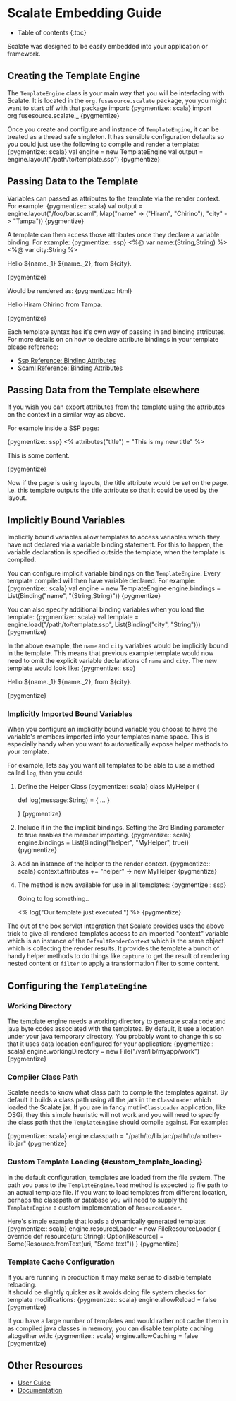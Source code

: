 # Scalate Embedding Guide

* Table of contents
{:toc}

Scalate was designed to be easily embedded into your application or framework.

## Creating the Template Engine

The `TemplateEngine` class is your main way that you will be interfacing with Scalate.  It is located
in the `org.fusesource.scalate` package, you you might want to start off with that package import:
{pygmentize:: scala}
import org.fusesource.scalate._
{pygmentize}

Once you create and configure and instance of `TemplateEngine`, it can be treated as a thread safe 
singleton.  It has sensible configuration defaults so you could just use the following to compile
and render a template:
{pygmentize:: scala}
val engine = new TemplateEngine
val output = engine.layout("/path/to/template.ssp")
{pygmentize}


## Passing Data to the Template

Variables can passed as attributes to the template via the render context.  For example:
{pygmentize:: scala}
val output = engine.layout("/foo/bar.scaml", Map("name" -> ("Hiram", "Chirino"), "city" -> "Tampa"))
{pygmentize}

A template can then access those attributes once they declare a variable binding.  For example:
{pygmentize:: ssp}
<%@ var name:(String,String) %>
<%@ var city:String %>
<p> Hello ${name._1} ${name._2}, from ${city}. </p>
{pygmentize}
    
Would be rendered as:
{pygmentize:: html}
<p> Hello Hiram Chirino from Tampa. </p>
{pygmentize}

Each template syntax has it's own way of passing in and binding attributes. For more details on
on how to declare attribute bindings in your template please reference:

* [Ssp Reference: Binding Attributes](ssp-reference.html#bindings) 
* [Scaml Reference: Binding Attributes](scaml-reference.html#bindings)

## Passing Data from the Template elsewhere

If you wish you can export attributes from the template using the attributes on the context in a similar way as above.

For example inside a SSP page:


{pygmentize:: ssp}
<% attributes("title") = "This is my new title" %>
<p> This is some content. </p>
{pygmentize}

Now if the page is using layouts, the title attribute would be set on the page. i.e. this template outputs the title attribute so that it could be used by the layout.

## Implicitly Bound Variables

Implicitly bound variables allow templates to access variables which they have not 
declared via a variable binding statement.  For this to happen, the variable declaration
is specified outside the template, when the template is compiled.

You can configure implicit variable bindings on the `TemplateEngine`. Every template compiled 
will then have variable declared.  For example:
{pygmentize:: scala}
val engine = new TemplateEngine
engine.bindings = List(Binding("name", "(String,String)"))
{pygmentize}
    
You can also specify additional binding variables when you load the template:
{pygmentize:: scala}
val template = engine.load("/path/to/template.ssp", List(Binding("city", "String")))
{pygmentize}

In the above example, the `name` and `city` variables would be implicitly bound in the template.
This means that previous example template would now need to omit the explicit variable
declarations of `name` and `city`.  The new template would look like:
{pygmentize:: ssp}
<p> Hello ${name._1} ${name._2}, from ${city}. </p>
{pygmentize}


### Implicitly Imported Bound Variables

When you configure an implicitly bound variable you choose to have the variable's members imported
into your templates name space.  This is especially handy when you want to automatically expose 
helper methods to your template.

For example, lets say you want all templates to be able to use a method called `log`, then you could


1.  Define the Helper Class
    {pygmentize:: scala}
    class MyHelper {
  
      def log(message:String) = {
        ...
      }
  
    }
    {pygmentize}
    
2.  Include it in the the implicit bindings.  Setting the 3rd Binding parameter to true enables 
    the member importing.
    {pygmentize:: scala}
    engine.bindings = List(Binding("helper", "MyHelper", true))
    {pygmentize}

3.  Add an instance of the helper to the render context.
    {pygmentize:: scala}
    context.attributes += "helper" -> new MyHelper
    {pygmentize}

4.  The method is now available for use in all templates:
    {pygmentize:: ssp}
    <p> Going to log something..</p>
    <% log("Our template just executed.") %>
    {pygmentize}

The out of the box servlet integration that Scalate provides uses the above trick to give all rendered templates
access to an imported "context" variable which is an instance of the `DefaultRenderContext` which is the same 
object which is collecting the render results.  It provides the template a bunch of handy helper methods to do things
like `capture` to get the result of rendering nested content or `filter` to apply a transformation filter to some content.

## Configuring the `TemplateEngine`

### Working Directory

The template engine needs a working directory to generate scala code and java byte codes associated with 
the templates.  By default, it use a location under your java temporary directory.  You probably want to change
this so that it uses data location configured for your application:
{pygmentize:: scala}
engine.workingDirectory = new File("/var/lib/myapp/work")
{pygmentize}

### Compiler Class Path

Scalate needs to know what class path to compile the templates against.  By default it builds a class path using
all the jars in the `ClassLoader` which loaded the Scalate jar.  If you are in fancy mutli-`ClassLoader` application,
like OSGi, they this simple heuristic will not work and you will need to specify the class path that the `TemplateEngine`
should compile against.  For example:

{pygmentize:: scala}
engine.classpath = "/path/to/lib.jar:/path/to/another-lib.jar"
{pygmentize}


### Custom Template Loading {#custom_template_loading}

In the default configuration, templates are loaded from the file system.  The path you pass to the `TemplateEngine.load`
method is expected to file path to an actual template file.  If you want to load templates from different location, perhaps the classpath or database you will need to supply the `TemplateEngine` a custom implementation of `ResourceLoader`.

Here's simple example that loads a dynamically generated template:
{pygmentize:: scala}
engine.resourceLoader = new FileResourceLoader {
  override def resource(uri: String): Option[Resource] =
    Some(Resource.fromText(uri, "Some text"))
}
{pygmentize}

### Template Cache Configuration

If you are running in production it may make sense to disable template reloading.  
It should be slightly quicker as it avoids doing file system checks for template modifications:
{pygmentize:: scala}
engine.allowReload =  false
{pygmentize}

If you have a large number of templates and would rather not cache them in as compiled java classes in
memory, you can disable template caching altogether with:
{pygmentize:: scala}
engine.allowCaching =  false
{pygmentize}


<!--
TODO: Cover adding CodeGenerator and Filter extensions.
-->

## Other Resources

* [User Guide](user-guide.html)
* [Documentation](index.html)


